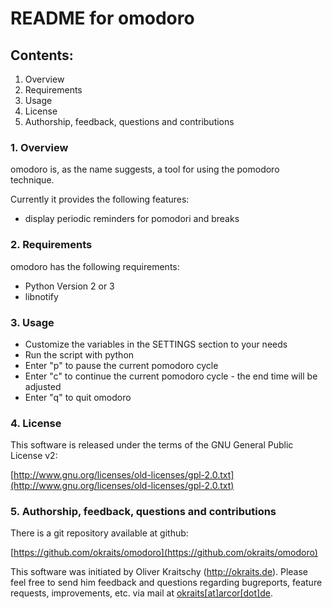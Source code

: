 # README for omodoro

## Contents:

1. Overview
2. Requirements
3. Usage
4. License
5. Authorship, feedback, questions and contributions

### 1. Overview

omodoro is, as the name suggests, a tool for using the pomodoro technique.

Currently it provides the following features:

- display periodic reminders for pomodori and breaks

### 2. Requirements

omodoro has the following requirements:

- Python Version 2 or 3
- libnotify

### 3. Usage

- Customize the variables in the SETTINGS section to your needs
- Run the script with python
- Enter "p" to pause the current pomodoro cycle
- Enter "c" to continue the current pomodoro cycle - the end time will be adjusted
- Enter "q" to quit omodoro

### 4. License

This software is released under the terms of the
GNU General Public License v2:

[http://www.gnu.org/licenses/old-licenses/gpl-2.0.txt](http://www.gnu.org/licenses/old-licenses/gpl-2.0.txt)

### 5. Authorship, feedback, questions and contributions

There is a git repository available at github:

[https://github.com/okraits/omodoro](https://github.com/okraits/omodoro)

This software was initiated by Oliver Kraitschy (http://okraits.de).
Please feel free to send him feedback and questions regarding
bugreports, feature requests, improvements, etc. via mail at
[okraits[at]arcor[dot]de](mailto:okraits@arcor.de).
